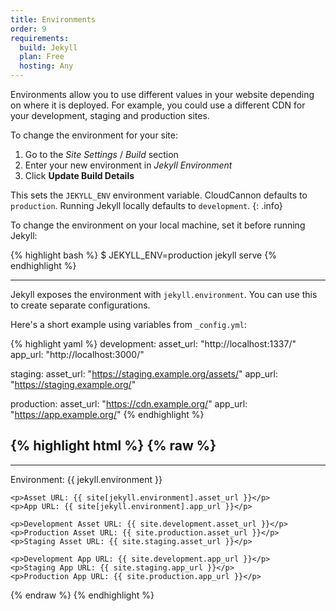 ```yaml
---
title: Environments
order: 9
requirements:
  build: Jekyll
  plan: Free
  hosting: Any
---
```


Environments allow you to use different values in your website depending on where it is deployed.
For example, you could use a different CDN for your development, staging and production sites.

To change the environment for your site:

1. Go to the *Site Settings* / *Build* section
2. Enter your new environment in *Jekyll Environment*
3. Click **Update Build Details**

This sets the `JEKYLL_ENV` environment variable.
CloudCannon defaults to `production`. Running Jekyll locally defaults to `development`.
{: .info}

To change the environment on your local machine, set it before running Jekyll:

{% highlight bash %}
$ JEKYLL_ENV=production jekyll serve
{% endhighlight %}

---

Jekyll exposes the environment with `jekyll.environment`.
You can use this to create separate configurations.

Here's a short example using variables from `_config.yml`:

{% highlight yaml %}
development:
  asset_url: "http://localhost:1337/"
  app_url: "http://localhost:3000/"

staging:
  asset_url: "https://staging.example.org/assets/"
  app_url: "https://staging.example.org/"

production:
  asset_url: "https://cdn.example.org/"
  app_url: "https://app.example.org/"
{% endhighlight %}

{% highlight html %}
{% raw %}
---
---
<!DOCTYPE html>

<html>
  <head>
    <title>Environment Test</title>
  </head>
  <body>
    <p>Environment: {{ jekyll.environment }}</p>

    <p>Asset URL: {{ site[jekyll.environment].asset_url }}</p>
    <p>App URL: {{ site[jekyll.environment].app_url }}</p>

    <p>Development Asset URL: {{ site.development.asset_url }}</p>
    <p>Production Asset URL: {{ site.production.asset_url }}</p>
    <p>Staging Asset URL: {{ site.staging.asset_url }}</p>

    <p>Development App URL: {{ site.development.app_url }}</p>
    <p>Staging App URL: {{ site.staging.app_url }}</p>
    <p>Production App URL: {{ site.production.app_url }}</p>
  </body>
</html>
{% endraw %}
{% endhighlight %}
